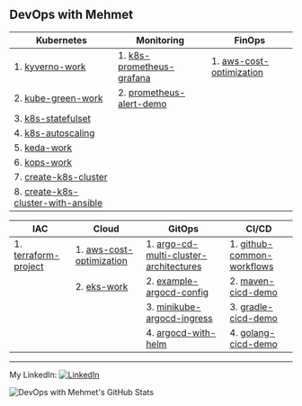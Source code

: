 ## DevOps with Mehmet

| Kubernetes | Monitoring | FinOps |
| -------- | -------- | -------- |
| 1. [kyverno-work](https://github.com/mehmetmgrsl/kyverno-work) | 1. [k8s-prometheus-grafana](https://github.com/mehmetmgrsl/k8s-prometheus-grafana) | 1. [aws-cost-optimization](https://github.com/mehmetmgrsl/aws-cost-optimization)
| 2. [kube-green-work](https://github.com/mehmetmgrsl/kube-green-work) | 2. [prometheus-alert-demo](https://github.com/mehmetmgrsl/prometheus-alert-demo) | 
| 3. [k8s-statefulset](https://github.com/mehmetmgrsl/k8s-statefulset) | 
| 4. [k8s-autoscaling](https://github.com/mehmetmgrsl/k8s-autoscaling)||
| 5. [keda-work](https://github.com/mehmetmgrsl/keda-work)||
| 6. [kops-work](https://github.com/mehmetmgrsl/kops-work) |  |  |
| 7. [create-k8s-cluster](https://github.com/mehmetmgrsl/create-k8s-cluster) |  |  |
| 8. [create-k8s-cluster-with-ansible](https://github.com/mehmetmgrsl/create-k8s-cluster-with-ansible) |  |  |


| IAC | Cloud | GitOps | CI/CD |
| -------- | -------- | -------- | -------- |
| 1. [terraform-project](https://github.com/mehmetmgrsl/terraform-project) | 1. [aws-cost-optimization](https://github.com/mehmetmgrsl/aws-cost-optimization) | 1. [argo-cd-multi-cluster-architectures](https://github.com/mehmetmgrsl/argo-cd-multi-cluster-architectures) | 1. [github-common-workflows](https://github.com/mehmetmgrsl/github-common-workflows)|
|  | 2. [eks-work](https://github.com/mehmetmgrsl/eks-work)  | 2. [example-argocd-config](https://github.com/mehmetmgrsl/example-argocd-config)| 2. [maven-cicd-demo](https://github.com/mehmetmgrsl/maven-cicd-demo) |
|  |  | 3. [minikube-argocd-ingress](https://github.com/mehmetmgrsl/minikube-argocd-ingress)| 3. [gradle-cicd-demo](https://github.com/mehmetmgrsl/gradle-cicd-demo)|
|  |  | 4. [argocd-with-helm](https://github.com/mehmetmgrsl/argocd-with-helm)| 4. [golang-cicd-demo](https://github.com/mehmetmgrsl/example-book-app)

---

My LinkedIn:
[<img src="https://raw.githubusercontent.com/paulrobertlloyd/socialmediaicons/main/linkedin-16x16.png" alt="LinkedIn" class="linkedin-icon">](https://www.linkedin.com/in/mehmetmustafagursul/)

![DevOps with Mehmet's GitHub Stats](https://github-readme-stats.vercel.app/api?username=mehmetmgrsl&show_icons=true&theme=radical)



